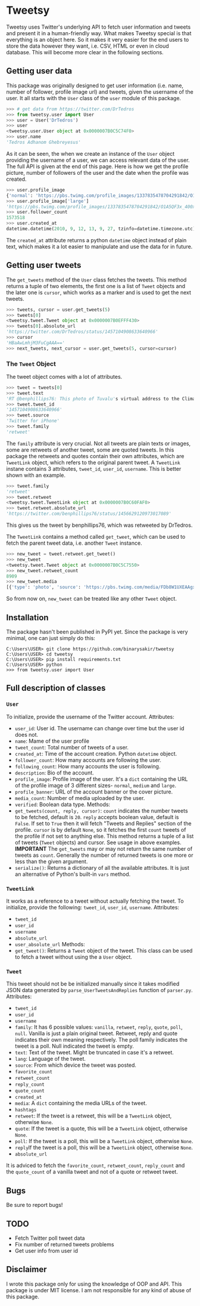 # Tweetsy
Tweetsy uses Twitter's underlying API to fetch user information and tweets and present it in a human-friendly way. What makes Tweetsy special is that everything is an object here. So it makes it very easier for the end users to store the data however they want, i.e. CSV, HTML or even in cloud database. This will become more clear in the following sections.
## Getting user data
This package was originally designed to get user information (i.e. name, number of follower, profile image url) and tweets, given the username of the user. It all starts with the `User` class of the `user` module of this package.
```python
>>> # get data from https://twitter.com/DrTedros
>>> from tweetsy.user import User
>>> user = User('DrTedros')
>>> user
<tweetsy.user.User object at 0x0000007B0C5C74F0>
>>> user.name
'Tedros Adhanom Ghebreyesus'
```
As it can be seen, the when we create an instance of the `User` object providing the username of a user, we can access relevant data of the user. The full API is given at the end of this page. Here is how we get the profile picture, number of followers of the user and the date when the profile was created.
```python
>>> user.profile_image
{'normal': 'https://pbs.twimg.com/profile_images/1337835478704291842/O1A5QF3x_normal.png', 'medium': 'https://pbs.twimg.com/profile_images/1337835478704291842/O1A5QF3x_200x200.png', 'large': 'https://pbs.twimg.com/profile_images/1337835478704291842/O1A5QF3x_400x400.png'}
>>> user.profile_image['large']
'https://pbs.twimg.com/profile_images/1337835478704291842/O1A5QF3x_400x400.png'
>>> user.follower_count
1573518
>>> user.created_at
datetime.datetime(2010, 9, 12, 13, 9, 27, tzinfo=datetime.timezone.utc)
```
The `created_at` attribute returns a python `datetime` object instead of plain text, which makes it a lot easier to manipulate and use the data for in future.
## Getting user tweets
The `get_tweets` method of the `User` class fetches the tweets. This method returns a tuple of two elements, the first one is a list of `Tweet` objects and the later one is `cursor`, which works as a marker and is used to get the next tweets.
```python
>>> tweets, cursor = user.get_tweets(5)
>>> tweets[0]
<tweetsy.tweet.Tweet object at 0x0000007B0EFFF430>
>>> tweets[0].absolute_url
'https://twitter.com/DrTedros/status/1457104908633640966'
>>> cursor
'HBaAwLmhjM3FuCgAAA=='
>>> next_tweets, next_cursor = user.get_tweets(5, cursor=cursor)
```
### The `Tweet` Object
The tweet object comes with a lot of attributes.
```python
>>> tweet = tweets[0]
>>> tweet.text
'RT @benphillips76: This photo of Tuvalu's virtual address to the Climate Confer ence says everything that should need to be said.  #COP26 ht.'
>>> tweet.tweet_id
'1457104908633640966'
>>> tweet.source
'Twitter for iPhone'
>>> tweet.family
'retweet'
```
The `family` attribute is very crucial. Not all tweets are plain texts or images, some are retweets of another tweet, some are quoted tweets. In this package the retweets and quotes contain their own attributes, which are `TweetLink` object, which refers to the original parent tweet. A `TweetLink` instane contains 3 attributes, `tweet_id`, `user_id`, `username`. This is better shown with an example.
```python
>>> tweet.family
'retweet'
>>> tweet.retweet
<tweetsy.tweet.TweetLink object at 0x0000007B0C60FAF0>
>>> tweet.retweet.absolute_url
'https://twitter.com/benphillips76/status/1456629120973017089'
```
This gives us the tweet by benphillips76, which was retweeted by DrTedros.

The `TweetLink` contains a method called `get_tweet`, which can be used to fetch the parent tweet data, i.e. another `Tweet` instance.
```python
>>> new_tweet = tweet.retweet.get_tweet()
>>> new_tweet
<tweetsy.tweet.Tweet object at 0x0000007B0C5C7550>
>>> new_tweet.retweet_count
8909
>>> new_tweet.media
[{'type': 'photo', 'source': 'https://pbs.twimg.com/media/FDb8W1UXEAAgxiA.jpg', 'url': 'https://twitter.com/benphillips76/status/1456629120973017089/photo/1'}]
```
So from now on, `new_tweet` can be treated like any other `Tweet` object.

## Installation
The package hasn't been published in PyPI yet. Since the package is very minimal, one can just simply do this:
```
C:\Users\USER> git clone https://github.com/binarysakir/tweetsy
C:\Users\USER> cd tweetsy
C:\Users\USER> pip install requirements.txt
C:\Users\USER> python
>>> from tweetsy.user import User
```

## Full description of classes
### `User`
To initialize, provide the username of the Twitter account.
Attributes:
* `user_id`: User id. The username can change over time but the user id does not.
* `name`: Mame of the user profile
* `tweet_count`: Total number of tweets of a user.
* `created_at`: Time of the account creation. Python `datetime` object.
* `follower_count`: How many accounts are following the user.
* `following_count`: How many accounts the user is following.
* `description`: Bio of the account.
* `profile_image`: Profile image of the user. It's a `dict` containing the URL of the profile image of 3 different sizes- `normal`, `medium` and `large`.
* `profile_banner`: URL of the account banner or the cover picture.
* `media_count`: Number of media uploaded by the user.
* `verified`: Boolean data type.
Methods:
* `get_tweets(count, reply, cursor)`: `count` indicates the number tweets to be fetched, default is `20`. `reply` accepts boolean value, default is `False`. If set to `True` then it will fetch "Tweets and Replies" section of the profile. `cursor` is by default `None`, so it fetches the first `count` tweets of the profile if not set to anything else. This method returns a tuple of a list of tweets (`Tweet` objects) and cursor. See usage in above examples. **IMPORTANT** The `get_tweets` may or may not return the same number of tweets as `count`. Generally the number of returned tweets is one more or less than the given argument.
* `serialize()`: Returns a dictionary of all the available attributes. It is just an alternative of Python's built-in `vars` method.

### `TweetLink`
It works as a reference to a tweet without actually fetching the tweet. To initialize, provide the following: `tweet_id`, `user_id`, `username`.
Attributes:
* `tweet_id`
* `user_id`
* `username`
* `absolute_url`
* `user_absolute_url`
Methods:
* `get_tweet()`: Returns a `Tweet` object of the tweet.
This class can be used to fetch a tweet without using the a `User` object.

### `Tweet`
This tweet should not be be initialized manually since it takes modified JSON data generated by `parse_UserTweetsAndReplies` function of `parser.py`.
Attributes:
* `tweet_id`
* `user_id`
* `username`
* `family`: It has 6 possible values: `vanilla`, `retweet`, `reply`, `quote`, `poll`, `null`. Vanilla is just a plain original tweet. Retweet, reply and quote indicates their own meaning respectively. The poll family indicates the tweet is a poll. Null indicated the tweet is empty.
* `text`: Text of the tweet. Might be truncated in case it's a retweet.
* `lang`: Language of the tweet.
* `source`: From which device the tweet was posted.
* `favorite_count`
* `retweet_count`
* `reply_count`
* `quote_count`
* `created_at`
* `media`: A `dict` containing the media URLs of the tweet.
* `hashtags`
* `retweet`: If the tweet is a retweet, this will be a `TweetLink` object, otherwise `None`.
* `quote`: If the tweet is a quote, this will be a `TweetLink` object, otherwise `None`.
* `poll`: If the tweet is a poll, this will be a `TweetLink` object, otherwise `None`.
* `reply`If the tweet is a poll, this will be a `TweetLink` object, otherwise `None`.
* `absolute_url`

It is adviced to fetch the `favorite_count`, `retweet_count`, `reply_count` and the `quote_count` of a vanilla tweet and not of a quote or retweet tweet.

## Bugs
Be sure to report bugs!

## TODO
- Fetch Twitter poll tweet data
- Fix number of returned tweets problems
- Get user info from user id

## Disclaimer
I wrote this package only for using the knowledge of OOP and API. This package is under MIT license. I am not responsible for any kind of abuse of this package.
